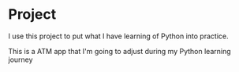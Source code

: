 # Project
I use this project to put what I have learning of Python into practice.

This is a ATM app that I'm going to adjust during my Python learning journey